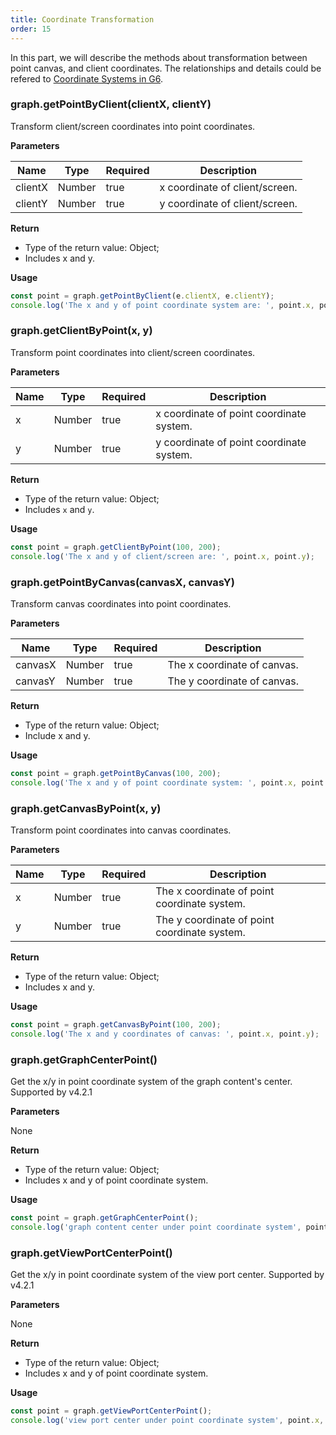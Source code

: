 ```yaml
---
title: Coordinate Transformation
order: 15
---
```


In this part, we will describe the methods about transformation between point canvas, and client coordinates. The relationships and details could be refered to [Coordinate Systems in G6](/en/docs/manual/advanced/coordinate-system).

### graph.getPointByClient(clientX, clientY)

Transform client/screen coordinates into point coordinates.

**Parameters**

| Name    | Type   | Required | Description                    |
| ------- | ------ | -------- | ------------------------------ |
| clientX | Number | true     | x coordinate of client/screen. |
| clientY | Number | true     | y coordinate of client/screen. |

**Return**

- Type of the return value: Object;
- Includes x and y.

**Usage**

```javascript
const point = graph.getPointByClient(e.clientX, e.clientY);
console.log('The x and y of point coordinate system are: ', point.x, point.y);
```

### graph.getClientByPoint(x, y)

Transform point coordinates into client/screen coordinates.

**Parameters**

| Name | Type   | Required | Description                |
| ---- | ------ | -------- | -------------------------- |
| x    | Number | true     | x coordinate of point coordinate system. |
| y    | Number | true     | y coordinate of point coordinate system. |

**Return**

- Type of the return value: Object;
- Includes `x` and `y`.

**Usage**

```javascript
const point = graph.getClientByPoint(100, 200);
console.log('The x and y of client/screen are: ', point.x, point.y);
```

### graph.getPointByCanvas(canvasX, canvasY)

Transform canvas coordinates into point coordinates.

**Parameters**

| Name    | Type   | Required | Description                 |
| ------- | ------ | -------- | --------------------------- |
| canvasX | Number | true     | The x coordinate of canvas. |
| canvasY | Number | true     | The y coordinate of canvas. |

**Return**

- Type of the return value: Object;
- Include x and y.

**Usage**

```javascript
const point = graph.getPointByCanvas(100, 200);
console.log('The x and y of point coordinate system: ', point.x, point.y);
```

### graph.getCanvasByPoint(x, y)

Transform point coordinates into canvas coordinates.

**Parameters**

| Name | Type   | Required | Description                    |
| ---- | ------ | -------- | ------------------------------ |
| x    | Number | true     | The x coordinate of point coordinate system. |
| y    | Number | true     | The y coordinate of point coordinate system. |

**Return**

- Type of the return value: Object;
- Includes x and y.

**Usage**

```javascript
const point = graph.getCanvasByPoint(100, 200);
console.log('The x and y coordinates of canvas: ', point.x, point.y);
```

### graph.getGraphCenterPoint()

Get the x/y in point coordinate system of the graph content's center. Supported by v4.2.1

**Parameters**

None

**Return**

- Type of the return value: Object;
- Includes x and y of point coordinate system.

**Usage**

```javascript
const point = graph.getGraphCenterPoint();
console.log('graph content center under point coordinate system', point.x, point.y);
```

### graph.getViewPortCenterPoint()

Get the x/y in point coordinate system of the view port center. Supported by v4.2.1

**Parameters**

None

**Return**

- Type of the return value: Object;
- Includes x and y of point coordinate system.

**Usage**

```javascript
const point = graph.getViewPortCenterPoint();
console.log('view port center under point coordinate system', point.x, point.y);
```
